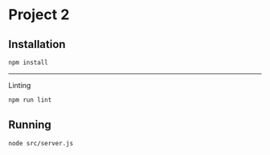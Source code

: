 # Project 2

## Installation

```bash
npm install
```

---

Linting

```bash
npm run lint
```
## Running

```bash
node src/server.js
```
